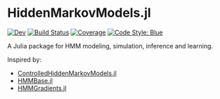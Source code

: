 # HiddenMarkovModels.jl

<!-- [![Stable](https://img.shields.io/badge/docs-stable-blue.svg)](https://gdalle.github.io/HiddenMarkovModels.jl/stable/) -->
[![Dev](https://img.shields.io/badge/docs-dev-blue.svg)](https://gdalle.github.io/HiddenMarkovModels.jl/dev/)
[![Build Status](https://github.com/gdalle/HiddenMarkovModels.jl/actions/workflows/CI.yml/badge.svg?branch=main)](https://github.com/gdalle/HiddenMarkovModels.jl/actions/workflows/CI.yml?query=branch%3Amain)
[![Coverage](https://codecov.io/gh/gdalle/HiddenMarkovModels.jl/branch/main/graph/badge.svg)](https://codecov.io/gh/gdalle/HiddenMarkovModels.jl)
[![Code Style: Blue](https://img.shields.io/badge/code%20style-blue-4495d1.svg)](https://github.com/invenia/BlueStyle)

A Julia package for HMM modeling, simulation, inference and learning.

Inspired by:

- [ControlledHiddenMarkovModels.jl](https://github.com/gdalle/ControlledHiddenMarkovModels.jl)
- [HMMBase.jl](https://github.com/maxmouchet/HMMBase.jl)
- [HMMGradients.jl](https://github.com/idiap/HMMGradients.jl)
